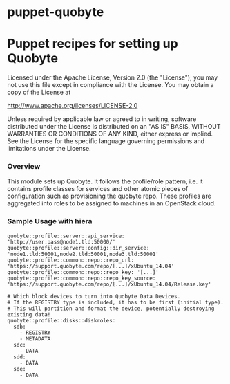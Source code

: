 puppet-quobyte
===============

# Puppet recipes for setting up Quobyte

Licensed under the Apache License, Version 2.0 (the "License");
you may not use this file except in compliance with the License.
You may obtain a copy of the License at

http://www.apache.org/licenses/LICENSE-2.0

Unless required by applicable law or agreed to in writing, software
distributed under the License is distributed on an "AS IS" BASIS,
WITHOUT WARRANTIES OR CONDITIONS OF ANY KIND, either express or implied.
See the License for the specific language governing permissions and
limitations under the License.

### Overview

This module sets up Quobyte. It follows the profile/role pattern, i.e. it
contains profile classes for services and other atomic pieces of configuration
such as provisioning the quobyte repo. These profiles are aggregated into roles to be
assigned to machines in an OpenStack cloud.


### Sample Usage with hiera

```
quobyte::profile::server::api_service: 'http://user:pass@node1.tld:50000/'
quobyte::profile::server::config::dir_service: 'node1.tld:50001,node2.tld:50001,node3.tld:50001'
quobyte::profile::common::repo::repo_url: 'https://support.quobyte.com/repo/[...]/xUbuntu_14.04'
quobyte::profile::common::repo::repo_key: '[...]'
quobyte::profile::common::repo::repo_key_source: 'https://support.quobyte.com/repo/[...]/xUbuntu_14.04/Release.key'

# Which block devices to turn into Quobyte Data Devices.
# If the REGISTRY type is included, it has to be first (initial type).
# This will partition and format the device, potentially destroying existing data!
quobyte::profile::disks::diskroles:
  sdb:
    - REGISTRY
    - METADATA
  sdc:
    - DATA
  sdd:
    - DATA
  sde:
    - DATA
```
